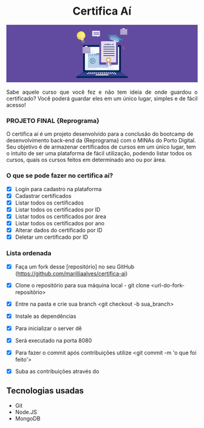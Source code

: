 <h1 align="center"> Certifica Aí </h1>

![Certifica Aí](./images/certificai.jpg)

<p align="justify"> Sabe aquele curso que você fez e não tem ideia de onde guardou o certificado? Você poderá guardar eles em um único lugar, simples e de fácil acesso! </p>

### PROJETO FINAL {Reprograma} 

O certifica aí é um projeto desenvolvido para a conclusão do bootcamp de desenvolvimento back-end da {Reprograma} com o MINAs do Porto Digital. Seu objetivo é de armazenar certificados de cursos em um único lugar, tem o intuito de ser uma plataforma de fácil utilização, podendo listar todos os cursos, quais os cursos feitos em determinado ano ou por área.

### O que se pode fazer no certifica aí?  

- [X] Login para cadastro na plataforma
- [X] Cadastrar certificados
- [X] Listar todos os certificados
- [X] Listar todos os certificados por ID
- [X] Listar todos os certificados por área
- [X] Listar todos os certificados por ano
- [X] Alterar dados do certificado por ID
- [X] Deletar um certificado por ID

### Lista ordenada

- [x] Faça um fork desse [repositório] no seu GitHub (https://github.com/marilliaalves/certifica-ai)
- [x] Clone o repositório para sua máquina local - git clone <url-do-fork-repositório>
- [x] Entre na pasta <cd certifica-ai> e crie sua branch <git checkout -b sua_branch>  
- [x] Instale as dependências <npm install>
- [x] Para inicializar o server dê <npm start>
- [x] Será executado na porta 8080
- [x] Para fazer o commit após contribuições utilize <git commit -m 'o que foi feito'>
- [x] Suba as contribuições através do <git push origin sua_branch>



## Tecnologias usadas

* Git
* Node.JS
* MongoDB

